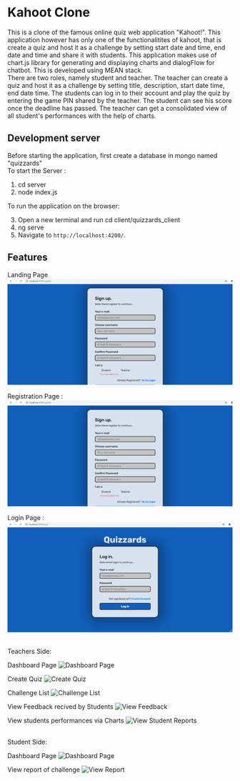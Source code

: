 # Kahoot Clone

This is a clone of the famous online quiz web application "Kahoot!". This application however has only one of the functionalitites of kahoot, that is create a quiz and host it as a challenge by setting start date and time, end date and time and share it with students. This application makes use of chart.js library for generating and displaying charts and dialogFlow for chatbot. This is developed using MEAN stack.<br/>
There are two roles, namely student and teacher. The teacher can create a quiz and host it as a challenge by setting title, description, start date time, end date time. The students can log in to their account and play the quiz by entering the game PIN shared by the teacher. The student can see his score once the deadline has passed. The teacher can get a consolidated view of all student's performances with the help of charts.

## Development server

Before starting the application, first create a database in mongo named "quizzards"
<br/>
To start the Server :
<br/>

1. cd server<br/>
2. node index.js
   <br/>

To run the application on the browser: <br/>

3. Open a new terminal and run cd client/quizzards_client<br/>
4. ng serve <br/>
5. Navigate to `http://localhost:4200/`.

## Features

Landing Page
![Landing Page](client/quizzards-client/src/assets/img/landing_page.png)

Registration Page :
![Registration Page](client/quizzards-client/src/assets/img/register.png)

Login Page :
![Login Page](client/quizzards-client/src/assets/img/login.png)

<br/>
Teachers Side:
<br/>

Dashboard Page
![Dashboard Page](src/assets/images/teacher_dashboard.png)

Create Quiz
![Create Quiz](src/assets/images/teacher_create_questions.png)

Challenge List
![Challenge List](src/assets/images/teacher_challenges_list.png)

View Feedback recived by Students
![View Feedback](src/assets/images/teacher_view_feedback_reports.png)

View students performances via Charts
![View Student Reports](src/assets/images/teacher_view_student_reports.png)

<br/>
Student Side:
<br/>

Dashboard Page
![Dashboard Page](src/assets/images/student_dashboard.png)

View report of challenge
![View Report](src/assets/images/student_reports.png)
